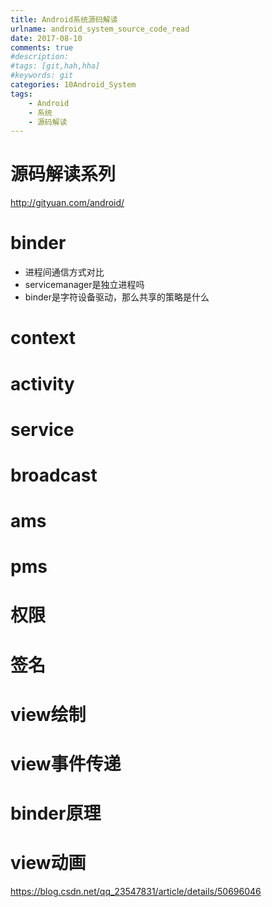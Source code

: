 ```yaml
---
title: Android系统源码解读
urlname: android_system_source_code_read
date: 2017-08-10
comments: true
#description: 
#tags: [git,hah,hha]
#keywords: git
categories: 10Android_System
tags:
    - Android
    - 系统
    - 源码解读
---
```


# 源码解读系列
http://gityuan.com/android/

# binder
* 进程间通信方式对比
* servicemanager是独立进程吗
* binder是字符设备驱动，那么共享的策略是什么

# context
# activity
# service
# broadcast
# ams
# pms
# 权限
# 签名
# view绘制
# view事件传递
# binder原理
# view动画

https://blog.csdn.net/qq_23547831/article/details/50696046

